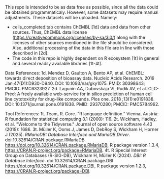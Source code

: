 This repo is intended to be as data free as possible, since all the data could be obtained programmaticaly.
However, some datasets may require manual adjustments. These datasets will be uploaded.
Namely:
- cells_completed.tab contains ChEMBL [1d] data and data from other sources. Thus, ChEMBL data license (https://creativecommons.org/licenses/by-sa/3.0/) along with the licenses of other sources mentioned in the file should be considered. Also, additional processing of the data in this file are in line with those described in [2d].
- The code in this repo is highly dependent on R ecosystem [1t] in general and several readily available libraries [1t-4t].

Data References:
1d. Mendez D, Gaulton A, Bento AP, et al. ChEMBL: towards direct deposition of bioassay data. Nucleic Acids Research. 2019 Jan;47(D1):D930-D940. DOI: 10.1093/nar/gky1075. PMID: 30398643; PMCID: PMC6323927.
2d. Lagunin AA, Dubovskaja VI, Rudik AV, et al. CLC-Pred: A freely available web-service for in silico prediction of human cell line cytotoxicity for drug-like compounds. Plos one. 2018 ;13(1):e0191838. DOI: 10.1371/journal.pone.0191838. PMID: 29370280; PMCID: PMC5784992.

Tool References:
1t. Team, R. Core. "R language definition." Vienna, Austria: R foundation for statistical computing 3.1 (2000): 116.
2t. Wickham, Hadley, et al. "Welcome to the Tidyverse." Journal of open source software 4.43 (2019): 1686.
3t. Müller K, Ooms J, James D, DebRoy S, Wickham H, Horner J (2025). _RMariaDB: Database Interface and MariaDB Driver_. doi:10.32614/CRAN.package.RMariaDB <https://doi.org/10.32614/CRAN.package.RMariaDB>, R package version 1.3.4, <https://CRAN.R-project.org/package=RMariaDB>.
4t. R Special Interest Group on Databases (R-SIG-DB), Wickham H, Müller K (2024). _DBI: R Database Interface_. doi:10.32614/CRAN.package.DBI <https://doi.org/10.32614/CRAN.package.DBI>, R package version 1.2.3, <https://CRAN.R-project.org/package=DBI>.
